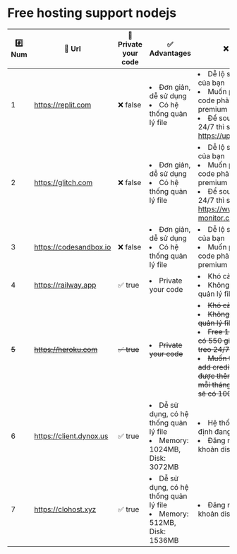 # Free hosting support nodejs
| #️⃣ Num | 📎 Url | 🔐 Private your code | ✅ Advantages | ❌ Defect | 📖 Guide | 
| -------- | -------- | -------- | -------- | -------- | -------- |
| 1   |    https://replit.com   | ❌ false | <li>Đơn giản, dễ sử dụng</li><li>Có hệ thống quản lý file</li> | <li>Dễ lộ source code của bạn</li> <li>Muốn private source code phải mua gói premium</li> <li>Để source có thể live 24/7 thì sử dụng https://uptimerobot.com|
| 2   |    https://glitch.com   | ❌ false | <li>Đơn giản, dễ sử dụng</li><li>Có hệ thống quản lý file</li> | <li>Dễ lộ source code của bạn</li> <li>Muốn private source code phải mua gói premium</li> <li>Để source có thể live 24/7 thì sử dụng https://www.port-monitor.com|
| 3   | https://codesandbox.io  | ❌ false | <li>Đơn giản, dễ sử dụng</li><li>Có hệ thống quản lý file</li> | <li>Dễ lộ source code của bạn</li> <li>Muốn private source code phải mua gói premium</li> |
| 4   |   https://railway.app   | ✅ true | <li>Private your code</li> | <li>Khó cài đặt</li> <li>Không có hệ thống quản lý file</li> |  |
| ~~5~~   |    ~~https://heroku.com~~   | ~~✅ true~~ | ~~<li>Private your code</li>~~ | ~~<li>Khó cài đặt</li> <li>Không có hệ thống quản lý file</li><li> Free 1 tháng chỉ chỉ có 550 giờ (không đủ treo 24/7)<li>Muốn thêm giờ thì add credit card (free) được thêm 450 giờ cho mỗi tháng (tổng cộng sẽ có 1000h/tháng)</li>~~ |
| 6   | https://client.dynox.us | ✅ true | <li>Dễ sử dụng, có hệ thống quản lý file</li> <li>Memory: 1024MB, Disk: 3072MB</li> | <li>Hệ thống unzip mặc định đang lỗi</li><li>Đăng nhập bằng tài khoản discord</li> |
| 7   |   https://clohost.xyz   | ✅ true | <li>Dễ sử dụng, có hệ thống quản lý file</li> <li>Memory: 512MB, Disk: 1536MB</li> | <li>Đăng nhập bằng tài khoản discord</li> |
